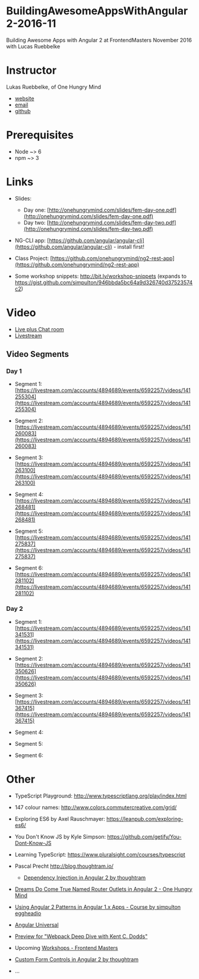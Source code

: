 # BuildingAwesomeAppsWithAngular2-2016-11
Building Awesome Apps with Angular 2 at FrontendMasters November 2016 with Lucas Ruebbelke

# Instructor

Lukas Ruebbelke, of One Hungry Mind

* [website](http://onehungrymind.com/)
* [email](lukas@onehungrymind.com)
* [github](https://github.com/simpulton)

# Prerequisites

* Node ~> 6
* npm ~> 3


# Links

* Slides:
  * Day one: [http://onehungrymind.com/slides/fem-day-one.pdf](http://onehungrymind.com/slides/fem-day-one.pdf)
  * Day two: [http://onehungrymind.com/slides/fem-day-two.pdf](http://onehungrymind.com/slides/fem-day-two.pdf)

* NG-CLI app: [https://github.com/angular/angular-cli](https://github.com/angular/angular-cli) - install first!

* Class Project: [https://github.com/onehungrymind/ng2-rest-app](https://github.com/onehungrymind/ng2-rest-app)

* Some workshop snippets: http://bit.ly/workshop-snippets (expands to https://gist.github.com/simpulton/946bbda5bc64a9d326740d37523574c2)


# Video

* [Live plus Chat room](https://frontendmasters.com/live-event/angular-2-stable-live/)
* [Livestream](https://livestream.com/accounts/4894689/events/6592257)

## Video Segments

### Day 1

* Segment 1: [https://livestream.com/accounts/4894689/events/6592257/videos/141255304](https://livestream.com/accounts/4894689/events/6592257/videos/141255304)

* Segment 2: [https://livestream.com/accounts/4894689/events/6592257/videos/141260083](https://livestream.com/accounts/4894689/events/6592257/videos/141260083)

* Segment 3: [https://livestream.com/accounts/4894689/events/6592257/videos/141263100](https://livestream.com/accounts/4894689/events/6592257/videos/141263100)

* Segment 4: [https://livestream.com/accounts/4894689/events/6592257/videos/141268481](https://livestream.com/accounts/4894689/events/6592257/videos/141268481)

* Segment 5: [https://livestream.com/accounts/4894689/events/6592257/videos/141275837](https://livestream.com/accounts/4894689/events/6592257/videos/141275837)

* Segment 6: [https://livestream.com/accounts/4894689/events/6592257/videos/141281102](https://livestream.com/accounts/4894689/events/6592257/videos/141281102)

### Day 2

* Segment 1: [https://livestream.com/accounts/4894689/events/6592257/videos/141341531](https://livestream.com/accounts/4894689/events/6592257/videos/141341531)

* Segment 2: [https://livestream.com/accounts/4894689/events/6592257/videos/141350626](https://livestream.com/accounts/4894689/events/6592257/videos/141350626)

* Segment 3: [https://livestream.com/accounts/4894689/events/6592257/videos/141367415](https://livestream.com/accounts/4894689/events/6592257/videos/141367415)

* Segment 4: []()

* Segment 5: []()

* Segment 6: []()




# Other

* TypeScript Playground: http://www.typescriptlang.org/play/index.html
* 147 colour names: http://www.colors.commutercreative.com/grid/
* Exploring ES6 by Axel Rauschmayer: https://leanpub.com/exploring-es6/
* You Don't Know JS by Kyle Simpson: https://github.com/getify/You-Dont-Know-JS
* Learning TypeScript: https://www.pluralsight.com/courses/typescript
* Pascal Precht http://blog.thoughtram.io/
  * [Dependency Injection in Angular 2 by thoughtram](http://blog.thoughtram.io/angular/2015/05/18/dependency-injection-in-angular-2.html)
* [Dreams Do Come True Named Router Outlets in Angular 2 - One Hungry Mind](http://onehungrymind.com/named-router-outlets-in-angular-2/)
* [Using Angular 2 Patterns in Angular 1.x Apps - Course by simpulton eggheadio](https://egghead.io/courses/using-angular-2-patterns-in-angular-1-x-apps)
* [Angular Universal](https://universal.angular.io/)
* [Preview for "Webpack Deep Dive with Kent C. Dodds"](https://www.facebook.com/FrontendMasters/videos/674236152752541/)
* Upcoming [Workshops - Frontend Masters](https://frontendmasters.com/workshops/)
* [Custom Form Controls in Angular 2 by thoughtram](http://blog.thoughtram.io/angular/2016/07/27/custom-form-controls-in-angular-2.html)

* ...
